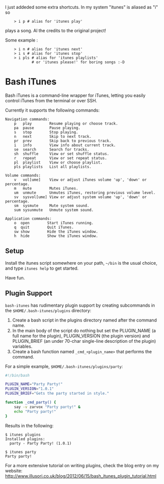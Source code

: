 I just addeded some extra shortcuts. In my system "itunes" is aliased as "i" so 

```
    > i p # alias for 'itunes play'
```

plays a song. Al the credits to the original project!

Some example :

```
    > i n # alias for 'itunes next'
    > i s # alias for 'itunes stop'
    > i pls # alias for 'itunes playlists' 
            # or 'itunes please!' for boring songs :-D    
```


Bash iTunes
===========

Bash iTunes is a command-line wrapper for iTunes, letting you easily
control iTunes from the terminal or over SSH.

Currently it supports the following commands:

```
Navigation commands:
    p   play        Resume playing or choose track.
    pa  pause       Pause playing.
    s   stop        Stop playing.
    n   next        Skip to next track.
    pr  prev        Skip back to previous track.
    i   info        View info about current track.
    se  search      Search for tracks.
    sh  shuffle     View or set shuffle status.
    r   repeat      View or set repeat status.
    pl  playlist    View or choose playlist.
    pls playlists   List all playlists.

Volume commands:
    v   vol[ume]    View or adjust iTunes volume 'up', 'down' or percentage.
    m   mute        Mutes iTunes.
    um  unmute      Unmutes iTunes, restoring previous volume level.
    sv  sysvol[ume] View or adjust system volume 'up', 'down' or percentage.
    sm  sysmute     Mute system sound.
    sum sysunmute   Unmute system sound.

Application commands:
    o  open        Start iTunes running.
    q  quit        Quit iTunes.
    sw show        Hide the iTunes window.
    h  hide        Show the iTunes window.
```

Setup
-----

Install the itunes script somewhere on your path, `~/bin` is
the usual choice, and type `itunes help` to get started.

Have fun.

Plugin Support
--------------

`bash-itunes` has rudimentary plugin support by creating subcommands
in the `$HOME/.bash-itunes/plugins` directory:

 1. Create a bash script in the plugins directory named after the command name.
 2. In the main body of the script do nothing but set the PLUGIN_NAME
    (a full name for the plugin), PLUGIN_VERSION (the plugin version) and
    PLUGIN_BRIEF (an under 70-char single-line description of the plugin)
    variables.
 3. Create a bash function named `_cmd_<plugin_name>` that performs the
    command.

For a simple example, `$HOME/.bash-itunes/plugins/party`:

```bash
#!/bin/bash

PLUGIN_NAME="Party Party!"
PLUGIN_VERSION="1.0.1"
PLUGIN_BRIEF="Gets the party started in style."

function _cmd_party() {
    say -v zarvox "Party party!" &
    echo "Party party!"
}
```

Results in the following:

```
$ itunes plugins
Installed plugins:
  party - Party Party! (1.0.1)

$ itunes party
Party party!
```

For a more extensive tutorial on writing plugins, check the blog
entry on my website:
http://www.illusori.co.uk/blog/2012/06/15/bash_itunes_plugin_tutorial.html
